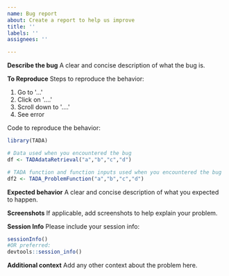 ```yaml
---
name: Bug report
about: Create a report to help us improve
title: ''
labels: ''
assignees: ''

---
```


**Describe the bug**
A clear and concise description of what the bug is.

**To Reproduce**
Steps to reproduce the behavior:
1. Go to '...'
2. Click on '....'
3. Scroll down to '....'
4. See error

Code to reproduce the behavior: 
```r
library(TADA)

# Data used when you encountered the bug
df <- TADAdataRetrieval("a","b","c","d")

# TADA function and function inputs used when you encountered the bug
df2 <- TADA_ProblemFunction("a","b","c","d")
```

**Expected behavior**
A clear and concise description of what you expected to happen.

**Screenshots**
If applicable, add screenshots to help explain your problem.

**Session Info**
Please include your session info:
```r
sessionInfo()
#OR preferred:
devtools::session_info()
```

**Additional context**
Add any other context about the problem here.
